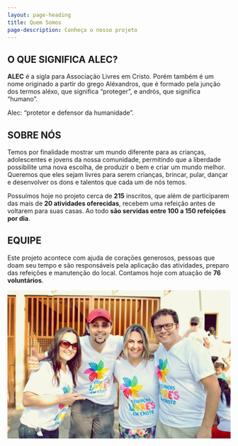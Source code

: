 ```yaml
---
layout: page-heading
title: Quem Somos
page-description: Conheça o nosso projeto
---
```

## O QUE SIGNIFICA ALEC?

**ALEC** é a sigla para Associação Livres em Cristo. Porém também é um nome originado a partir do grego Aléxandros, que é formado pela junção dos termos aléxo, que significa “proteger”, e andrós, que significa “humano”.

Alec: “protetor e defensor da humanidade”.

## SOBRE NÓS

Temos por finalidade mostrar um mundo diferente para as crianças, adolescentes e jovens da nossa comunidade, permitindo que a liberdade possibilite uma nova escolha, de produzir o bem e criar um mundo melhor. Queremos que eles sejam livres para serem crianças, brincar, pular, dançar e desenvolver os dons e talentos que cada um de nós temos.

Possuímos hoje no projeto cerca de **215** inscritos, que além de participarem das mais de **20 atividades oferecidas**, recebem uma refeição antes de voltarem para suas casas. Ao todo **são servidas entre 100 a 150 refeições por dia**.

## EQUIPE

Este projeto acontece com ajuda de corações generosos, pessoas que doam seu tempo e são responsáveis pela aplicação das atividades, preparo das refeições e manutenção do local. Contamos hoje com atuação de **76 voluntários**.

![Fundadores](assets/images/fundadores.jpg)
